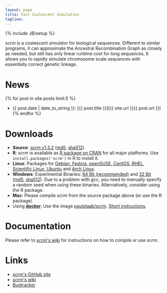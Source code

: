 ```yaml
---
layout: page
title: Fast Coalescent Simulation
tagline: 
---
```

{% include JB/setup %}

_scrm_ is a coalescent simulator for biological sequences. Different to similar 
programs, it can approximate the Ancestral Recombination Graph as closely as
needed,
but still has only linear runtime cost for long sequences. It allows you to rapidly 
simulate chromosome scale sequences with essentially correct genetic linkage.

# News
{% for post in site.posts limit:5 %} 
* {{ post.date | date_to_string }}: [{{ post.title }}]({{ site.url }}{{ post.url }}) {% endfor %}


# Downloads
* __Source__: [scrm v1.3.2](./releases/scrm-current.tar.gz)
  ([md5](./releases/releases.md5), 
  [sha512](./releases/releases.sha512)).
* __R__: _scrm_ is available as [R package on CRAN](http://cran.r-project.org/web/packages/scrm)
  for all major platforms. Use `install.packages('scrm')` in R to install it.
* __Linux__: Packages for [Debian, Fedora, openSUSE, CentOS, RHEL, Scientific Linux, Ubuntu](http://software.opensuse.org/download.html?project=home%3Apaulst&package=scrm)
  and [Arch Linux](https://aur.archlinux.org/packages/scrm).
* __Windows__: Experimental Binaries: 
  [64 Bit (recommended)](./releases/scrm-1.3.2-win64.zip) and 
  [32 Bit](./releases/scrm-1.3.2-win32.zip) 
  ([md5](./releases/releases.md5), 
  [sha512](./releases/releases.sha512)).
  Due to a problem with gcc, you need to manually specify a random seed when
  using these binaries. Alternatively, consider using the R package.
* __Mac__: Please compile _scrm_ from the source package above (or use the R package).
* Using [__docker__](https://www.docker.com): Use the image
  [paulstaab/scrm](https://registry.hub.docker.com/u/paulstaab/scrm).
  [Short instructions](https://github.com/scrm/scrm-docker/blob/master/README.md).


# Documentation
Please refer to [_scrm_'s wiki](https://github.com/paulstaab/scrm/wiki) for
instructions on how to compile or use _scrm_.


# Links
+ [_scrm_'s GitHub site](https://github.com/paulstaab/scrm)
+ [_scrm_'s wiki](https://github.com/paulstaab/scrm/wiki)
+ [Bugtracker](https://github.com/paulstaab/scrm/issues)
